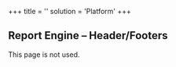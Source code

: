 +++
title = ''
solution = 'Platform'
+++

## Report Engine – Header/Footers

This page is not used.
